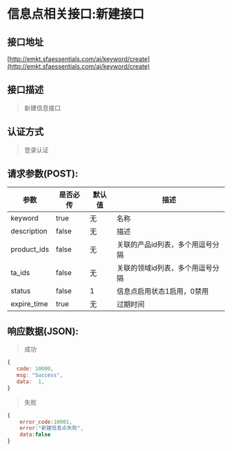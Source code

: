 # 信息点相关接口:新建接口

## 接口地址

[http://emkt.sfaessentials.com/aj/keyword/create](http://emkt.sfaessentials.com/aj/keyword/create)

## 接口描述

> 新建信息接口

## 认证方式

> 登录认证

## 请求参数(POST):

| 参数 | 是否必传 | 默认值 |  描述 | 
| ---- | ----- | ----- | ----- | 
| keyword | true | 无 | 名称 | 
| description | false | 无  |描述 |
|product_ids| false | 无| 关联的产品id列表，多个用逗号分隔|
|ta_ids|false|无| 关联的领域id列表，多个用逗号分隔|
|status| false | 1 |  信息点启用状态1启用，0禁用|
|expire_time| true | 无| 过期时间|



## 响应数据(JSON):
> 成功

```javascript
{
   code: 10000,
   msg: "Success",
   data:  1,
}
```
> 失败 

```javascript
{
    error_code:10001,
    error:"新建信息点失败",
    data:false
}
```